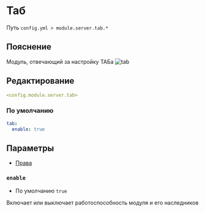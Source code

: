# Таб
Путь `config.yml > module.server.tab.*`

## Пояснение
Модуль, отвечающий за настройку ТАБа
![tab](/tab.png)

## Редактирование
```yaml
<config.module.server.tab>
```

### По умолчанию
```yaml
tab:
  enable: true
```

## Параметры

- [Права](/ru/permissions/module/server/tab/)

### `enable`
- По умолчанию `true`

Включает или выключает работоспособность модуля и его наследников